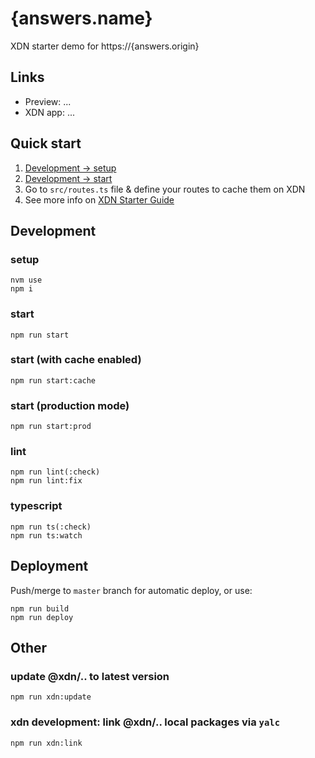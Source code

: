 # {answers.name}
XDN starter demo for https://{answers.origin}

## Links
- Preview: ...
- XDN app: ...

## Quick start
1. [Development -> setup](#setup)
2. [Development -> start](#start)
3. Go to `src/routes.ts` file & define your routes to cache them on XDN
4. See more info on [XDN Starter Guide](https://developer.moovweb.com/guides/starter)

## Development
### setup
```
nvm use
npm i
```

### start
```
npm run start
```

### start (with cache enabled)
```
npm run start:cache
```

### start (production mode)
```
npm run start:prod
```

### lint
```
npm run lint(:check)
npm run lint:fix
```

### typescript
```
npm run ts(:check)
npm run ts:watch
```

## Deployment
Push/merge to `master` branch for automatic deploy,
or use:
```
npm run build
npm run deploy
```

## Other
### update @xdn/.. to latest version
```
npm run xdn:update
```

### xdn development: link @xdn/.. local packages via `yalc`
```
npm run xdn:link
```
